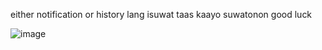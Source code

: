 either notification or history lang isuwat
taas kaayo suwatonon good luck


![image](https://github.com/user-attachments/assets/6507f974-ef03-4b5c-912f-c73b29ab3274)
